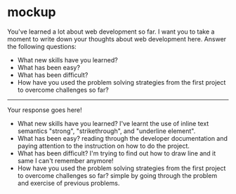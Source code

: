 # mockup
You've learned a lot about web development so far. I want you to take a moment to write down your thoughts about web development here. Answer the following questions:
  * What new skills have you learned? 
  * What has been easy? 
  * What has been difficult? 
  * How have you used the problem solving strategies from the first project to overcome challenges so far? 

---

Your response goes here!
 * What new skills have you learned? I've learnt the use of inline text semantics "strong", "strikethrough", and "underline element".
  * What has been easy? reading through the developer documentation and paying attention to the instruction on how to do the project.
  * What has been difficult? I'm trying to find out how to draw line and it same I can't remember anymore!
  * How have you used the problem solving strategies from the first project to overcome challenges so far? simple by going through the problem and exercise of previous problems.
